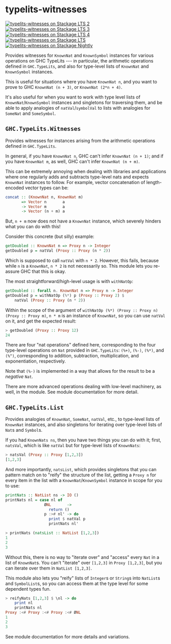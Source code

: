typelits-witnesses
==================

[![typelits-witnesses on Stackage LTS 2](http://stackage.org/package/typelits-witnesses/badge/lts-2)](http://stackage.org/lts-2/package/typelits-witnesses)
[![typelits-witnesses on Stackage LTS 3](http://stackage.org/package/typelits-witnesses/badge/lts-3)](http://stackage.org/lts-3/package/typelits-witnesses)
[![typelits-witnesses on Stackage LTS 4](http://stackage.org/package/typelits-witnesses/badge/lts-4)](http://stackage.org/lts-4/package/typelits-witnesses)
[![typelits-witnesses on Stackage LTS](http://stackage.org/package/typelits-witnesses/badge/lts)](http://stackage.org/lts/package/typelits-witnesses)
[![typelits-witnesses on Stackage Nightly](http://stackage.org/package/typelits-witnesses/badge/nightly)](http://stackage.org/nightly/package/typelits-witnesses)


Provides witnesses for `KnownNat` and `KnownSymbol` instances for various
operations on GHC TypeLits --- in particular, the arithmetic operations
defined in `GHC.TypeLits`, and also for type-level lists of `KnownNat` and
`KnownSymbol` instances.

This is useful for situations where you have `KnownNat n`, and you want to
prove to GHC `KnownNat (n + 3)`, or `KnownNat (2*n + 4)`.

It's also useful for when you want to work with type level lists of
`KnownNat`/`KnownSymbol` instances and singletons for traversing them, and be
able to apply analogies of `natVal`/`symbolVal` to lists with analogies for
`SomeNat` and `SomeSymbol`.

`GHC.TypeLits.Witnesses`
------------------------

Provides witnesses for instances arising from the arithmetic operations
defined in `GHC.TypeLits`.

In general, if you have `KnownNat n`, GHC can't infer `KnownNat (n + 1)`;
and if you have `KnownNat m`, as well, GHC can't infer `KnownNat (n + m)`.

This can be extremely annoying when dealing with libraries and applications
where one regularly adds and subtracts type-level nats and expects `KnownNat`
instances to follow.  For example, vector concatenation of length-encoded
vector types can be:

~~~haskell
concat :: (KnownNat n, KnownNat m)
       => Vector n       a
       -> Vector m       a
       -> Vector (n + m) a
~~~

But, `n + m` now does not have a `KnownNat` instance, which severely hinders
what you can do with this!

Consider this concrete (but silly) example:

~~~haskell
getDoubled :: KnownNat n => Proxy n -> Integer
getDoubled p = natVal (Proxy :: Proxy (n * 2))
~~~

Which is supposed to call `natVal` with `n * 2`.  However, this fails, because
while `n` is a `KnownNat`, `n * 2` is not necessarily so.  This module lets
you re-assure GHC that this is okay.

The most straightforward/high-level usage is with `withNatOp`:

~~~haskell
getDoubled :: forall n. KnownNat n => Proxy n -> Integer
getDoubled p = withNatOp (%*) p (Proxy :: Proxy 2) $
    natVal (Proxy :: Proxy (n * 2))
~~~

Within the scope of the argument of
`withNatOp (%*) (Proxy :: Proxy n) (Proxy :: Proxy m)`, `n * m` is an instance
of `KnownNat`, so you can use `natVal` on it, and get the expected result:

~~~haskell
> getDoubled (Proxy :: Proxy 12)
24
~~~

There are four "nat operations" defined here, corresponding to the four
type-level operations on `Nat` provided in `GHC.TypeLits`: `(%+)`, `(%-)`,
`(%*)`, and `(%^)`, corresponding to addition, subtraction, multiplication,
and exponentiation, respectively.

Note that `(%-)` is implemented in a way that allows for the result to be a
*negative* `Nat`.

There are more advanced operations dealing with low-level machinery, as well,
in the module.  See module documentation for more detail.

`GHC.TypeLits.List`
-------------------

Provides analogies of `KnownNat`, `SomeNat`, `natVal`, etc., to type-level
lists of `KnownNat` instances, and also singletons for iterating over
type-level lists of `Nat`s and `Symbol`s.

If you had `KnownNats ns`, then you have two things you can do with it; first,
`natsVal`, which is like `natVal` but for type-level lists of `KnownNats`:

~~~haskell
> natsVal (Proxy :: Proxy [1,2,3])
[1,2,3]
~~~

And more importantly, `natsList`, which provides singletons that you can
pattern match on to "reify" the structure of the list, getting a `Proxy n` for
every item in the list with a `KnownNat`/`KnownSymbol` instance in scope for
you to use:

~~~haskell
printNats :: NatList ns -> IO ()
printNats nl = case nl of
                 ØNL       ->
                   return ()
                 p :># nl' -> do
                   print $ natVal p
                   printNats nl'
~~~

~~~haskell
> printNats (natsList :: NatList [1,2,3])
1
2
3
~~~

Without this, there is no way to "iterate over" and "access" every `Nat` in a
list of `KnownNat`s.  You can't "iterate" over `[1,2,3]` in `Proxy [1,2,3]`,
but you can iterate over them in `NatList [1,2,3]`.

This module also lets you "reify" lists of `Integer`s or `String`s into
`NatList`s and `SymbolList`s, so you can access them at the type level for
some dependent types fun.

~~~haskell
> reifyNats [1,2,3] $ \nl -> do
    print nl
    printNats nl
Proxy :<# Proxy :<# Proxy :<# ØNL
1
2
3
~~~

See module documentation for more details and variations.

